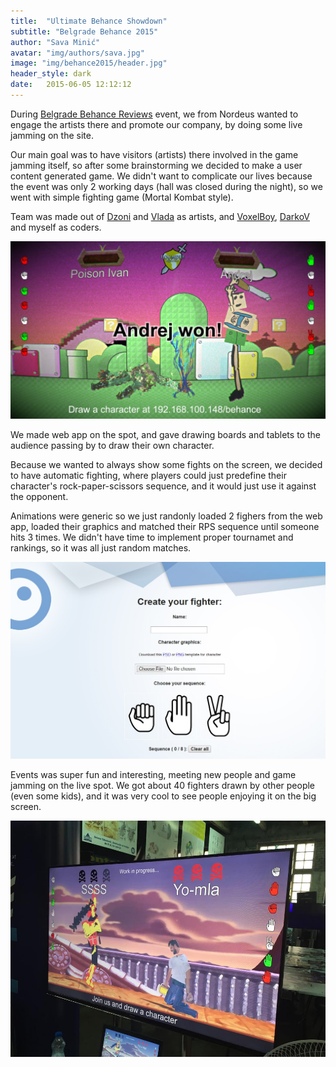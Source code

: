 ```yaml
---
title:  "Ultimate Behance Showdown"
subtitle: "Belgrade Behance 2015"
author: "Sava Minić"
avatar: "img/authors/sava.jpg"
image: "img/behance2015/header.jpg"
header_style: dark
date:   2015-06-05 12:12:12
---
```


During [Belgrade Behance Reviews](https://www.facebook.com/belgradebehancereviews/) event, we from Nordeus wanted to engage the artists there and promote our company, by doing some live jamming on the site.

Our main goal was to have visitors (artists) there involved in the game jamming itself, so after some brainstorming we decided to make a user content generated game. We didn't want to complicate our lives because the event was only 2 working days (hall was closed during the night), so we went with simple fighting game (Mortal Kombat style).

Team was made out of [Dzoni](https://www.facebook.com/damjanmx) and [Vlada](https://www.facebook.com/vladimir.jankovic.5245) as artists, and [VoxelBoy](https://twitter.com/VoxelBoy), [DarkoV](https://www.facebook.com/darkovb) and myself as coders.


<img class="def_image" src="/img/behance2015/shot1.jpg" />

We made web app on the spot, and gave drawing boards and tablets to the audience passing by to draw their own character.

Because we wanted to always show some fights on the screen, we decided to have automatic fighting, where players could just predefine their character's rock-paper-scissors sequence, and it would just use it against the opponent.

Animations were generic so we just randonly loaded 2 fighers from the web app, loaded their graphics and matched their RPS sequence until someone hits 3 times. We didn't have time to implement proper tournamet and rankings, so it was all just random matches.

<img class="def_image" src="/img/behance2015/shot3.jpg" />

Events was super fun and interesting, meeting new people and game jamming on the live spot. We got about 40 fighters drawn by other people (even some kids), and it was very cool to see people enjoying it on the big screen.

<img class="def_image" src="/img/behance2015/shot2.jpg" />
